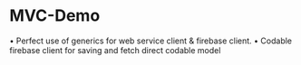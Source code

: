 # MVC-Demo

• Perfect use of generics for web service client & firebase client.
• Codable firebase client for saving and fetch direct codable model
